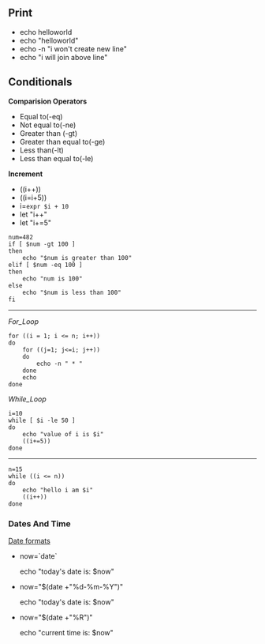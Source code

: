 ## Print
- echo helloworld
- echo "helloworld"
- echo -n "i won't create new line"
- echo "i will join above line"

## Conditionals
**Comparision Operators**
- Equal to(-eq)
- Not equal to(-ne)
- Greater than (-gt)
- Greater than equal to(-ge)
- Less than(-lt)
- Less than equal to(-le)

**Increment**
- ((i++))
- ((i=i+5))
- i=`expr $i + 10`
- let "i++"
- let "i+=5"

```
num=482
if [ $num -gt 100 ]
then
    echo "$num is greater than 100"
elif [ $num -eq 100 ]
then    
    echo "num is 100"
else 
    echo "$num is less than 100"
fi
```
---
_For_Loop_
```
for ((i = 1; i <= n; i++))
do
    for ((j=1; j<=i; j++))
    do
        echo -n " * "
    done
    echo
done
```

_While_Loop_

```
i=10
while [ $i -le 50 ]
do
    echo "value of i is $i"
    ((i+=5))
done
```
---
```
n=15
while ((i <= n))
do
    echo "hello i am $i"
    ((i++))
done
```

### Dates And Time
[Date formats](./Dates.md) 

- now=\`date\`
  
  echo "today's date is: $now"

- now="$(date +"%d-%m-%Y")"

  echo "today's date is: $now"

- now="$(date +"%R")"

  echo "current time is: $now"

